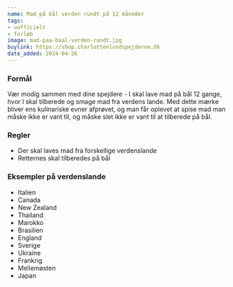 ```yaml
---
name: Mad på bål verden rundt på 12 måneder
tags:
- uofficielt
- forløb
image: mad-paa-baal-verden-rundt.jpg
buylink: https://shop.charlottenlundspejderne.dk
date_added: 2024-04-26
---
```

### Formål

Vær modig sammen med dine spejdere - I skal lave mad på bål 12 gange, hvor I skal tilberede og smage mad fra verdens lande.
Med dette mærke bliver ens kulinariske evner afprøvet, og man får oplevet at spise mad man måske ikke er vant til, og måske slet ikke er vant til at tilberede på bål.

### Regler

- Der skal laves mad fra forskellige verdenslande
- Retternes skal tilberedes på bål

### Eksempler på verdenslande

- Italien
- Canada
- New Zealand
- Thailand
- Marokko
- Brasilien
- England
- Sverige
- Ukraine
- Frankrig
- Mellemøsten
- Japan
